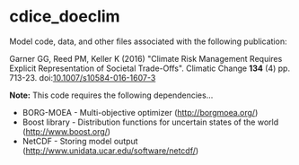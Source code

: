 # cdice_doeclim

Model code, data, and other files associated with the following publication:

Garner GG, Reed PM, Keller K (2016) "Climate Risk Management Requires Explicit Representation of Societal Trade-Offs". Climatic Change **134** (4) pp. 713-23. doi:[10.1007/s10584-016-1607-3](http://dx.doi.org/10.1007/s10584-016-1607-3)

**Note:** This code requires the following dependencies...
- BORG-MOEA - Multi-objective optimizer (http://borgmoea.org/)
- Boost library - Distribution functions for uncertain states of the world (http://www.boost.org/)
- NetCDF - Storing model output (http://www.unidata.ucar.edu/software/netcdf/)
